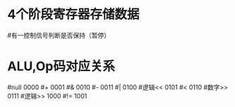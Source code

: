 # 4个阶段寄存器存储数据
#有一控制信号判断是否保持（暂停）
# ALU,Op码对应关系
#null	0000
#+	0001
#&	0010
#-	0011
#|	0100
#逻辑<<	0101
#<	0110
#数字>>	0111
#逻辑>>	1000
#!=	1001